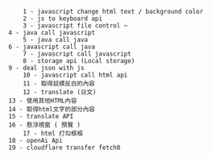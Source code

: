         1 - javascript change html text / background color
        2 - js to keyboard api
        3 - javascript file control ~
    4 - java call javascript 
        5 - java call java
    6 - javascript call java
        7 - javascript call javascript
        8 - storage api (Local storage) 
    9 - deal json with js
        10 - javascript call html api
        11 - 取得鼠標反白的內容
        12 - translate (日文)
    13 - 使用其他HTML內容
    14 - 取得html文字的部分內容
    15 - translate API
    16 - 懸浮視窗 ( 預覽 )
        17 - html 打勾框框
    18 - openAi Api 
    19 - cloudflare transfer fetch0
    
